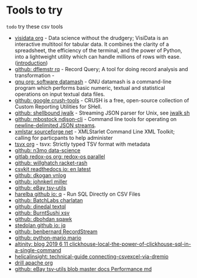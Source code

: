﻿# Tools to try

`todo` try these csv tools

<!--
NimbleText pattern

- [<% $1.replace('https://','').replace('www.','').replace('.com','').replace('/',': ').replace(/[\/\.]/g,' ').replace(/\: $/,'').trim() %>]($1) - $2
-->

- [visidata org](https://visidata.org/) - Data science without the drudgery; VisiData is an interactive multitool for tabular data. It combines the clarity of a spreadsheet, the efficiency of the terminal, and the power of Python, into a lightweight utility which can handle millions of rows with ease. ([introduction](https://jsvine.github.io/intro-to-visidata/index.html))
- [github: dflemstr rq](https://github.com/dflemstr/rq) - Record Query; A tool for doing record analysis and transformation -
- [gnu org: software datamash](https://www.gnu.org/software/datamash/) - GNU datamash is a command-line program which performs basic numeric, textual and statistical operations on input textual data files.
- [github: google crush-tools](https://github.com/google/crush-tools) - CRUSH is a free, open-source collection of Custom Reporting Utilities for SHell.
- [github: shellbound jwalk](https://github.com/shellbound/jwalk/) - Streaming JSON parser for Unix, see [jwalk sh](https://jwalk.sh)
- [github: mbostock ndjson-cli](https://github.com/mbostock/ndjson-cli) - Command line tools for operating on [newline-delimited JSON streams](http://ndjson.org/).
- [xmlstar sourceforge net](https://xmlstar.sourceforge.net/) - XMLStarlet Command Line XML Toolkit; calling for particpants to help administer
- [tsvx org](https://www.tsvx.org) - tsvx: Strictly typed TSV format with metadata
- [github: n3mo data-science](https://github.com/n3mo/data-science)
- [gitlab redox-os org: redox-os parallel](https://gitlab.redox-os.org/redox-os/parallel)
- [github: willghatch racket-rash](https://github.com/willghatch/racket-rash)
- [csvkit readthedocs io: en latest](https://csvkit.readthedocs.io/en/latest/)
- [github: dkogan vnlog](https://github.com/dkogan/vnlog)
- [github: johnkerl miller](https://github.com/johnkerl/miller)
- [github: eBay tsv-utils](https://github.com/eBay/tsv-utils)
- [harelba github io: q](https://harelba.github.io/q/) - Run SQL Directly on CSV Files
- [github: BatchLabs charlatan](https://github.com/BatchLabs/charlatan)
- [github: dinedal textql](https://github.com/dinedal/textql)
- [github: BurntSushi xsv](https://github.com/BurntSushi/xsv)
- [github: dbohdan sqawk](https://github.com/dbohdan/sqawk)
- [stedolan github io: jq](https://stedolan.github.io/jq/)
- [github: benbernard RecordStream](https://github.com/benbernard/RecordStream)
- [github: python-mario mario](https://github.com/python-mario/mario)
- [altinity: blog 2019 6 11 clickhouse-local-the-power-of-clickhouse-sql-in-a-single-command](https://www.altinity.com/blog/2019/6/11/clickhouse-local-the-power-of-clickhouse-sql-in-a-single-command)
- [helicalinsight: technical-guide connecting-csvexcel-via-dremio](https://www.helicalinsight.com/technical-guide/connecting-csvexcel-via-dremio/)
- [drill apache org](https://drill.apache.org)
- [github: eBay tsv-utils blob master docs Performance md](https://github.com/eBay/tsv-utils/blob/master/docs/Performance.md)
